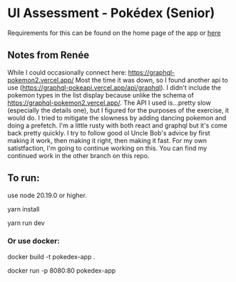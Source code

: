 # UI Assessment - Pokédex (Senior)

Requirements for this can be found on the home page of the app or [here](./src/README.md)

## Notes from Renée

While I could occasionally connect here: https://graphql-pokemon2.vercel.app/ Most the time it was down, so I found another api to use (https://graphql-pokeapi.vercel.app/api/graphql). I didn't include the pokemon types in the list display because unlike the schema of https://graphql-pokemon2.vercel.app/. The API I used is...pretty slow (especially the details one), but I figured for the purposes of the exercise, it would do. I tried to mitigate the slowness by adding dancing pokemon and doing a prefetch. I'm a little rusty with both react and graphql but it's come back pretty quickly. I try to follow good ol Uncle Bob's advice by first making it work, then making it right, then making it fast. For my own satistfaction, I'm going to continue working on this. You can find my continued work in the other branch on this repo.

## To run:

use node 20.19.0 or higher.

yarn install

yarn run dev

### Or use docker:

docker build -t pokedex-app .

docker run -p 8080:80 pokedex-app

